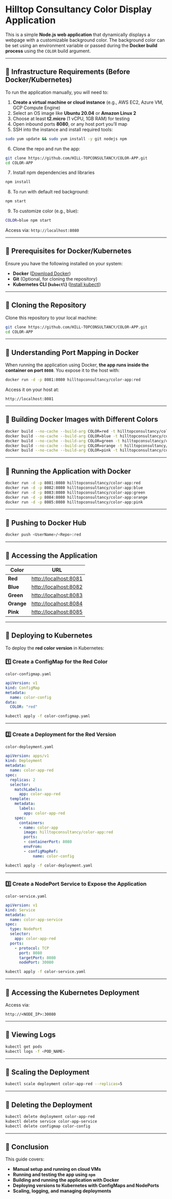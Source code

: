 # Hilltop Consultancy Color Display Application

This is a simple **Node.js web application** that dynamically displays a webpage with a customizable background color. The background color can be set using an environment variable or passed during the **Docker build process** using the `COLOR` build argument.

---

## **📌 Infrastructure Requirements (Before Docker/Kubernetes)**
To run the application manually, you will need to:

1. **Create a virtual machine or cloud instance** (e.g., AWS EC2, Azure VM, GCP Compute Engine)
2. Select an OS image like **Ubuntu 20.04** or **Amazon Linux 2**
3. Choose at least **t2.micro** (1 vCPU, 1GB RAM) for testing
4. Open inbound ports **8080**, or any host port you’ll map
5. SSH into the instance and install required tools:

```sh
sudo yum update && sudo yum install -y git nodejs npm
```

6. Clone the repo and run the app:
```sh
git clone https://github.com/HILL-TOPCONSULTANCY/COLOR-APP.git
cd COLOR-APP
```
7. Install npm dependencies and libraries
```sh
npm install
```

8. To run with default red background:
```sh
npm start
```

9. To customize color (e.g., blue):
```sh
COLOR=blue npm start
```

Access via: `http://localhost:8080`

---

## **📌 Prerequisites for Docker/Kubernetes**
Ensure you have the following installed on your system:
- **Docker** ([Download Docker](https://www.docker.com/get-started))
- **Git** (Optional, for cloning the repository)
- **Kubernetes CLI (`kubectl`)** ([Install kubectl](https://kubernetes.io/docs/tasks/tools/))

---

## **📌 Cloning the Repository**
Clone this repository to your local machine:
```sh
git clone https://github.com/HILL-TOPCONSULTANCY/COLOR-APP.git
cd COLOR-APP
```

---

## **📌 Understanding Port Mapping in Docker**
When running the application using Docker, **the app runs inside the container on port `8080`**. You expose it to the host with:

```sh
docker run -d -p 8081:8080 hilltopconsultancy/color-app:red
```
Access it on your host at:
```
http://localhost:8081
```

---

## **📌 Building Docker Images with Different Colors**
```sh
docker build --no-cache --build-arg COLOR=red -t hilltopconsultancy/color-app:red .
docker build --no-cache --build-arg COLOR=blue -t hilltopconsultancy/color-app:blue .
docker build --no-cache --build-arg COLOR=green -t hilltopconsultancy/color-app:green .
docker build --no-cache --build-arg COLOR=orange -t hilltopconsultancy/color-app:orange .
docker build --no-cache --build-arg COLOR=pink -t hilltopconsultancy/color-app:pink .
```

---

## **📌 Running the Application with Docker**
```sh
docker run -d -p 8081:8080 hilltopconsultancy/color-app:red
docker run -d -p 8082:8080 hilltopconsultancy/color-app:blue
docker run -d -p 8083:8080 hilltopconsultancy/color-app:green
docker run -d -p 8084:8080 hilltopconsultancy/color-app:orange
docker run -d -p 8085:8080 hilltopconsultancy/color-app:pink
```

---

## **📌 Pushing to Docker Hub**
```sh
docker push <UserName>/<Repo>:red
```

---

## **📌 Accessing the Application**
| Color  | URL |
|--------|--------------------------------|
| **Red** | [http://localhost:8081](http://localhost:8081) |
| **Blue** | [http://localhost:8082](http://localhost:8082) |
| **Green** | [http://localhost:8083](http://localhost:8083) |
| **Orange** | [http://localhost:8084](http://localhost:8084) |
| **Pink** | [http://localhost:8085](http://localhost:8085) |

---

## **📌 Deploying to Kubernetes**
To deploy the **red color version** in Kubernetes:

### **1️⃣ Create a ConfigMap for the Red Color**
`color-configmap.yaml`
```yaml
apiVersion: v1
kind: ConfigMap
metadata:
  name: color-config
data:
  COLOR: "red"
```
```sh
kubectl apply -f color-configmap.yaml
```

---

### **2️⃣ Create a Deployment for the Red Version**
`color-deployment.yaml`
```yaml
apiVersion: apps/v1
kind: Deployment
metadata:
  name: color-app-red
spec:
  replicas: 2
  selector:
    matchLabels:
      app: color-app-red
  template:
    metadata:
      labels:
        app: color-app-red
    spec:
      containers:
      - name: color-app
        image: hilltopconsultancy/color-app:red
        ports:
        - containerPort: 8080
        envFrom:
        - configMapRef:
            name: color-config
```
```sh
kubectl apply -f color-deployment.yaml
```

---

### **3️⃣ Create a NodePort Service to Expose the Application**
`color-service.yaml`
```yaml
apiVersion: v1
kind: Service
metadata:
  name: color-app-service
spec:
  type: NodePort
  selector:
    app: color-app-red
  ports:
    - protocol: TCP
      port: 8080
      targetPort: 8080
      nodePort: 30080
```
```sh
kubectl apply -f color-service.yaml
```

---

## **📌 Accessing the Kubernetes Deployment**

Access via:
```
http://<NODE_IP>:30080
```

---

## **📌 Viewing Logs**
```sh
kubectl get pods 
kubectl logs -f <POD_NAME>
```

---

## **📌 Scaling the Deployment**
```sh
kubectl scale deployment color-app-red --replicas=5
```

---

## **📌 Deleting the Deployment**
```sh
kubectl delete deployment color-app-red
kubectl delete service color-app-service
kubectl delete configmap color-config
```

---

## **📌 Conclusion**
This guide covers:
- **Manual setup and running on cloud VMs**
- **Running and testing the app using `npm`**
- **Building and running the application with Docker**
- **Deploying versions to Kubernetes with ConfigMaps and NodePorts**
- **Scaling, logging, and managing deployments**

